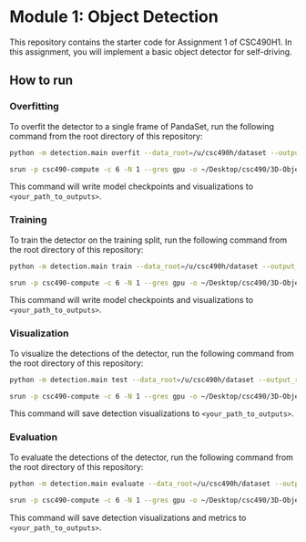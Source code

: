 # Module 1: Object Detection

This repository contains the starter code for Assignment 1 of CSC490H1.
In this assignment, you will implement a basic object detector for self-driving.

## How to run

### Overfitting

To overfit the detector to a single frame of PandaSet, run the following command
from the root directory of this repository:

```bash
python -m detection.main overfit --data_root=/u/csc490h/dataset --output_root=/h/u9/c7/00/shigongy/Desktop/csc490/3D-Object-Detection/output/overfit/

srun -p csc490-compute -c 6 -N 1 --gres gpu -o ~/Desktop/csc490/3D-Object-Detection/output/overfit/outfile python3 -m detection.main overfit --data_root=/u/csc490h/dataset --output_root=/h/u9/c7/00/shigongy/Desktop/csc490/3D-Object-Detection/output/overfit/
```

This command will write model checkpoints and visualizations to `<your_path_to_outputs>`.

### Training

To train the detector on the training split, run the following command
from the root directory of this repository:

```bash
python -m detection.main train --data_root=/u/csc490h/dataset --output_root=/h/u9/c7/00/shigongy/Desktop/csc490/3D-Object-Detection/output/train/

srun -p csc490-compute -c 6 -N 1 --gres gpu -o ~/Desktop/csc490/3D-Object-Detection/output/outfile python3 -m detection.main train --data_root=/u/csc490h/dataset --output_root=/h/u9/c7/00/shigongy/Desktop/csc490/3D-Object-Detection/output/train/ --checkpoint_path=/h/u9/c7/00/shigongy/Desktop/csc490/3D-Object-Detection/output/train/
```

This command will write model checkpoints and visualizations to `<your_path_to_outputs>`.

### Visualization

To visualize the detections of the detector, run the following command
from the root directory of this repository:

```bash
python -m detection.main test --data_root=/u/csc490h/dataset --output_root=/h/u9/c7/00/shigongy/Desktop/csc490/3D-Object-Detection/output/visualization

srun -p csc490-compute -c 6 -N 1 --gres gpu -o ~/Desktop/csc490/3D-Object-Detection/output/visualization/pa_009/outfile python3 -m detection.main test --data_root=/u/csc490h/dataset --output_root=/h/u9/c7/00/shigongy/Desktop/csc490/3D-Object-Detection/output/visualization/pa_009 --checkpoint_path=/h/u9/c7/00/shigongy/Desktop/csc490/3D-Object-Detection/output/train/pa_009.pth
```

This command will save detection visualizations to `<your_path_to_outputs>`.

### Evaluation

To evaluate the detections of the detector, run the following command
from the root directory of this repository:

```bash
python -m detection.main evaluate --data_root=/u/csc490h/dataset --output_root=~/Desktop/csc490/3D-Object-Detection/output --checkpoint_path<your_path_to_checkpoint>

srun -p csc490-compute -c 6 -N 1 --gres gpu -o ~/Desktop/csc490/3D-Object-Detection/output/evaluate/outfile python3 -m detection.main evaluate --data_root=/u/csc490h/dataset --output_root=/h/u9/c7/00/shigongy/Desktop/csc490/3D-Object-Detection/output/evaluate --checkpoint_path=/h/u9/c7/00/shigongy/Desktop/csc490/3D-Object-Detection/output/visualization/evaluator.pth 
```

This command will save detection visualizations and metrics to `<your_path_to_outputs>`.
